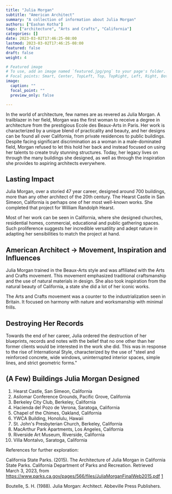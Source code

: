 ```yaml
---
title: "Julia Morgan"
subtitle: "American Architect"
summary: "A collection of information about Julia Morgan"
authors: ["Eashan Kotha"]
tags: ["architecture", "Arts and Crafts", "California"]
categories: []
date: 2023-03-02T17:46:25-08:00
lastmod: 2023-03-02T17:46:25-08:00
featured: false
draft: false
weight: 4

# Featured image
# To use, add an image named `featured.jpg/png` to your page's folder.
# Focal points: Smart, Center, TopLeft, Top, TopRight, Left, Right, BottomLeft, Bottom, BottomRight.
image:
  caption: ""
  focal_point: ""
  preview_only: false

---
```


In the world of architecture, few names are as revered as Julia Morgan. A trailblazer in her field, Morgan was the first woman to receive a degree in architecture from the prestigious Ecole des Beaux-Arts in Paris. Her work is characterized by a unique blend of practicality and beauty, and her designs can be found all over California, from private residences to public buildings. Despite facing significant discrimination as a woman in a male-dominated field, Morgan refused to let this hold her back and instead focused on using her talents to create truly stunning structures. Today, her legacy lives on through the many buildings she designed, as well as through the inspiration she provides to aspiring architects everywhere.

## Lasting Impact

Julia Morgan, over a storied 47 year career, designed around 700 buildings, more than any other architect of the 20th century. The Hearst Castle in San Simeon, California is perhaps one of her most well-known works. She completed that project for William Randolph Hearst. 

Most of her work can be seen in California, where she designed churches, residential homes, commercial, educational and public gathering spaces. Such proliference suggests her incredible versatility and adept nature in adapting her sensibilities to match the project at hand. 

## American Architect → Movement, Inspiration and Influences

Julia Morgan trained in the Beaux-Arts style and was affiliated with the Arts and Crafts movement. This movement emphasized traditional craftsmanship and the use of natural materials in design. She also took inspiration from the natural beauty of California, a state she did a lot of her iconic works. 

The Arts and Crafts movement was a counter to the industrialization seen in Britain. It focused on harmony with nature and worksmanship with minimal frills. 

## Destroying Her Records

Towards the end of her career, Julia ordered the destruction of her blueprints, records and notes with the belief that no one other than her former clients would be interested in the work she did. This was in response to the rise of International Style, characterized by the use of "steel and reinforced concrete, wide windows, uninterrupted interior spaces, simple lines, and strict geometric forms."

## (A Few) Buildings Julia Morgan Designed
1. Hearst Castle, San Simeon, California
2. Asilomar Conference Grounds, Pacific Grove, California
3. Berkeley City Club, Berkeley, California
4. Hacienda del Pozo de Verona, Saratoga, California
5. Chapel of the Chimes, Oakland, California
6. YWCA Building, Honolulu, Hawaii
7. St. John's Presbyterian Church, Berkeley, California
8. MacArthur Park Apartments, Los Angeles, California
9. Riverside Art Museum, Riverside, California
10. Villa Montalvo, Saratoga, California


References for further exploration: 

California State Parks. (2015). The Architecture of Julia Morgan in California State Parks. California Department of Parks and Recreation. Retrieved March 3, 2023, from https://www.parks.ca.gov/pages/566/files/JuliaMorganFinalWeb2015.pdf [1](https://web.archive.org/web/20220415000000*/https://www.parks.ca.gov/pages/566/files/JuliaMorganFinalWeb2015.pdf)

Boutelle, S. H. (1988). Julia Morgan: Architect. Abbeville Press Publishers.
